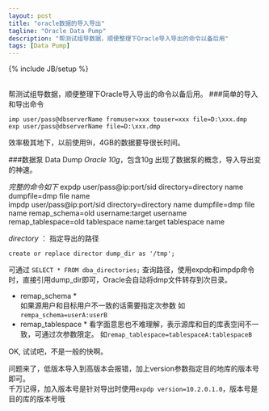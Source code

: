 ```yaml
---
layout: post
title: "oracle数据的导入导出"
tagline: "Oracle Data Pump"
description: "帮测试组导数据，顺便整理下Oracle导入导出的命令以备后用"
tags: [Data Pump]
---
```

{% include JB/setup %}

<br/>
帮测试组导数据，顺便整理下Oracle导入导出的命令以备后用。
###简单的导入和导出命令  

	imp user/pass@dbserverName fromuser=xxx touser=xxx file=D:\xxx.dmp  
	exp user/pass@dbserverName file=D:\xxx.dmp  

效率极其地下，以前使用9i，4GB的数据要导很长时间。

###数据泵 Data Dump
  *Oracle 10g*，包含10g 出现了数据泵的概念，导入导出变的神速。
  
  *完整的命令如下*
	expdp user/pass@ip:port/sid directory=directory name dumpfile=dmp file name  
	impdp user/pass@ip:port/sid directory=directory name dumpfile=dmp file name remap_schema=old username:target username remap_tablespace=old tablespace name:target tablespace name  
  
  *directory* ： 指定导出的路径
	
	create or replace director dump_dir as '/tmp';

可通过 `SELECT * FROM dba_directories;` 查询路径，使用expdp和impdp命令时，直接引用dump_dir即可，Oracle会自动将dmp文件转存到次目录。

  * remap_schema *  
   如果源用户和目标用户不一致的话需要指定次参数 如`rempa_schema=userA:userB`
  * remap_tablespace *
   看字面意思也不难理解，表示源库和目的库表空间不一致，可通过次参数限定。 如`remap_tablespace=tablespaceA:tablespaceB`
 
  OK, 试试吧，不是一般的快啊。  
  
  问题来了，低版本导入到高版本会报错，加上version参数指定目的地库的版本号即可。  
  千万记得，加入版本号是针对导出时使用`expdp version=10.2.0.1.0`，版本号是目的库的版本号哦  
